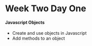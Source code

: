 # Week Two Day One

#### Javascript Objects

- Create and use objects in Javascript
- Add methods to an object